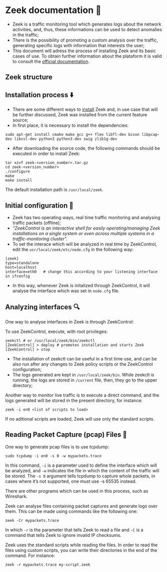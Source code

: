 # Zeek documentation 📃

- Zeek is a traffic monitoring tool which generates logs about the network activities, and, thus, these informations can be used to detect anomalies in the traffic;
- There is the possibility of promoting a custom analysis over the traffic, generating specific logs with information that interests the user;
- This document will adress the process of installing Zeek and its basic cases of use. To obtain further information about the plataform it is valid to consult the [official documentation](docs.zeek.org).

## Zeek structure 

## Installation process ⬇️

- There are some different ways to [install](https://zeek.org/get-zeek/) Zeek and, in use case that will be further discussed, Zeek was installed from the current feature source;
- In first place, it is necessary to install the dependencies:

```
sudo apt-get install cmake make gcc g++ flex libfl-dev bison libpcap-dev libssl-dev python3 python3-dev swig zlib1g-dev
```

- After downloading the source code, the following commands should be executed in order to install Zeek:

```
tar xzvf zeek-<version_number>.tar.gz
cd zeek-<version_number>
./configure
make
make install
```

The default installation path is `/usr/local/zeek`.

## Initial configuration 🔧

- Zeek has two operating ways, real time traffic monitoring and analysing traffic packets (offline);
- *"ZeekControl is an interactive shell for easily operating/managing Zeek installations on a single system or even across multiple systems in a traffic-monitoring cluster".*
- To set the interace which will be analyzed in real time by ZeekControl, edit the `usr/local/zeek/etc/node.cfg` in the following way:

```
[zeek]
type=standalone
host=localhost
interface=eth0   # change this according to your listening interface in ifconfig
```

- In this way, whenever Zeek is initalized through ZeekControl, it will analyse the interface which was set in `node.cfg` file.

## Analyzing interfaces 🔍

One way to analyse interfaces in Zeek is through ZeekControl:

To use ZeekControl, execute, with root privileges:

```
zeekctl # or /usr/local/zeek/bin/zeekctl
[ZeekControl] > deploy # promotes installation and starts Zeek
[ZeekControl] > stop
```

- The installation of zeekctl can be useful in a first time use, and can be also run after any changes to Zeek policy scripts or the ZeekControl configuration;
- The logs generated are kept in `/usr/local/zeek/bin`. While zeekctl is running, the logs are stored in `/current` file, then, they go to the upper directory;

Another way to monitor live traffic is to execute a direct command, and the logs generated will be stored in the present directory, for instance:

```
zeek -i en0 <list of scripts to load>
```

If no aditional scripts are loaded, Zeek will use only the standard scripts.

## Reading Packet Capture (pcap) Files 📁

One way to generate pcap files is to use tcpdump:

```sudo tcpdump -i en0 -s 0 -w mypackets.trace```

In this command, `-i` is a parameter used to define the interface which will be analyzed, and `-w` indicates the file in which the content of the traffic will be stored. The `-s 0` argument tells tcpdump to capture whole packets, in cases where it’s not supported, one must use -s 65535 instead.

There are other programs which can be used in this process, such as Wireshark.

Zeek can analyse files containing packet captures and generate logs over them. This can be made using commands like the following one:

```
zeek -Cr mypackets.trace
```

In which `-r` is the parameter that tells Zeek to read a file and `-C` is a command that tells Zeek to ignore invalid IP checksums. 

Zeek uses the standard scripts while reading the files. In order to read the files using custom scripts, you can write their directories in the end of the command. For instance:

```
zeek -r mypackets.trace my-script.zeek
```


  
